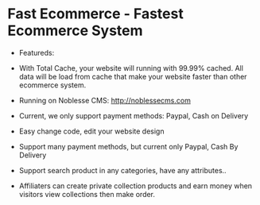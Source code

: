 # Fast Ecommerce - Fastest Ecommerce System 

- Featureds:

+ With Total Cache, your website will running with 99.99% cached. All data will be load from cache that make your website faster than other ecommerce system.
+ Running on Noblesse CMS: http://noblessecms.com
+ Current, we only support payment methods: Paypal, Cash on Delivery
+ Easy change code, edit your website design

+ Support many payment methods, but current only Paypal, Cash By Delivery
+ Support search product in any categories, have any attributes..

+ Affiliaters can create private collection products and earn money when visitors view collections then make order.





